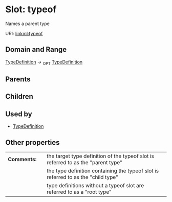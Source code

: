 
# Slot: typeof


Names a parent type

URI: [linkml:typeof](https://w3id.org/linkml/typeof)


## Domain and Range

[TypeDefinition](TypeDefinition.md) ->  <sub>OPT</sub>
 [TypeDefinition](TypeDefinition.md)

## Parents


## Children


## Used by

 * [TypeDefinition](TypeDefinition.md)

## Other properties

|  |  |  |
| --- | --- | --- |
| **Comments:** | | the target type definition of the typeof slot is referred to as the "parent type" |
|  | | the type definition containing the typeof slot is referred to as the "child type" |
|  | | type definitions without a typeof slot are referred to as a "root type" |

